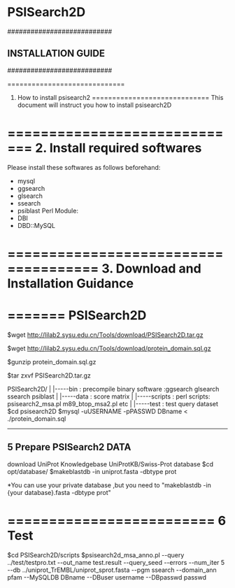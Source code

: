 # PSISearch2D
###########################
##   INSTALLATION GUIDE  ##
###########################

=============================
1. How to install psisearch2
=============================
This document will instruct you how to install psisearch2D

=============================
2. Install required softwares
=============================
Please install these softwares as follows beforehand:
* mysql
* ggsearch
* glsearch
* ssearch
* psiblast
Perl Module:
* DBI
* DBD::MySQL

=====================================
3. Download and Installation Guidance
=====================================
=======
PSISearch2D
=======
$wget http://lilab2.sysu.edu.cn/Tools/download/PSISearch2D.tar.gz  

$wget http://lilab2.sysu.edu.cn/Tools/download/protein_domain.sql.gz  

$gunzip protein_domain.sql.gz  

$tar zxvf PSISearch2D.tar.gz  

PSISearch2D/
     |
     |-----bin : precompile binary software :ggsearch glsearch ssearch psiblast
     |
     |-----data : score matrix 
     |
     |-----scripts : perl scripts: psisearch2_msa.pl m89_btop_msa2.pl etc
     |
     |-----test : test query dataset
 $cd psisearch2D
 $mysql -uUSERNAME -pPASSWD DBname < ./protein_domain.sql

------------------------
5 Prepare PSISearch2 DATA
------------------------
download UniProt Knowledgebase UniProtKB/Swiss-Prot database
$cd opt/database/
$makeblastdb -in uniprot.fasta -dbtype prot
 
*You can use your private database ,but you need to "makeblastdb -in {your database}.fasta -dbtype prot"
 

=========================
6 Test
=========================
$cd PSISearch2D/scripts
$psisearch2d_msa_anno.pl --query ../test/testpro.txt --out_name test.result --query_seed --errors --num_iter 5 --db ../uniprot_TrEMBL/uniprot_sprot.fasta --pgm ssearch --domain_ann pfam --MySQLDB DBname --DBuser username --DBpasswd passwd
